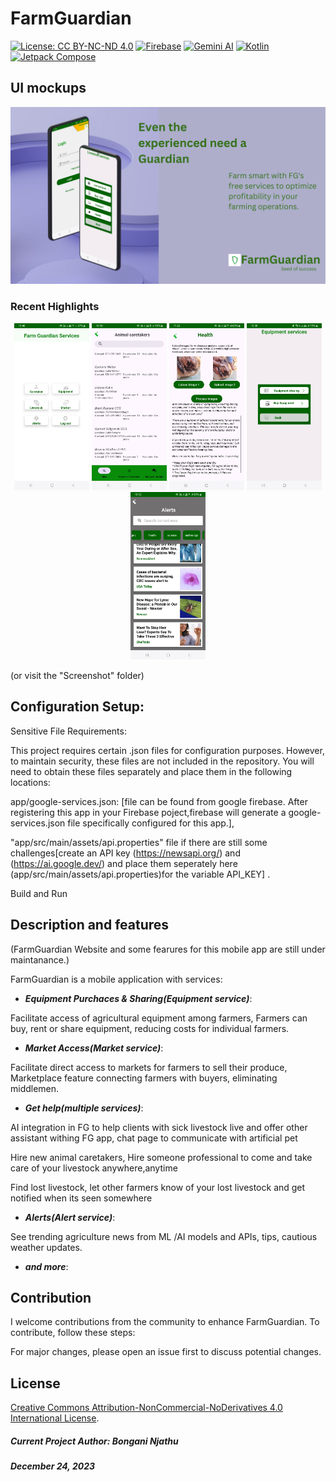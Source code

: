  # FarmGuardian
[![License: CC BY-NC-ND 4.0](https://img.shields.io/badge/License-CC%20BY--NC--ND%204.0-lightgrey.svg?style=for-the-badge&labelColor=lightgrey)](https://creativecommons.org/licenses/by-nc-nd/4.0/)
[![Firebase](https://img.shields.io/badge/Firebase-FFCA28.svg?style=for-the-badge&logo=firebase&logoColor=black&labelColor=FFCA28)](https://firebase.google.com/)
[![Gemini AI](https://img.shields.io/badge/Gemini%20AI-000000.svg?style=for-the-badge&logo=gemini&logoColor=white&labelColor=000000)](https://example.com/gemini-ai/)
[![Kotlin](https://img.shields.io/badge/Kotlin-0095D5.svg?style=for-the-badge&logo=kotlin&logoColor=white&labelColor=0095D5)](https://kotlinlang.org/)
[![Jetpack Compose](https://img.shields.io/badge/Jetpack%20Compose-00557e.svg?style=for-the-badge&logo=android&logoColor=white&labelColor=00557e)](https://developer.android.com/jetpack/compose)




## UI mockups

<img src="images/screenshots/FG.png" alt="App serviices,Home" width="820">

### Recent Highlights

<p align="center">

 <img src="images/screenshots/Screenshot_20240329_154609.jpg" alt="App serviices,Home" width="120">
<img src="images/screenshots/Screenshot_20240329_165057.jpg" alt="App serviices,Home" width="120">
<img src="images/screenshots/Screenshot_20240401_172210.jpg" alt="Registration" width="120">
<img src="images/screenshots/Screenshot_20240317_153631.jpg" alt="Equipment services" width="120">
<img src="images/screenshots/Screenshot_20240401_180231.jpg" alt="Become Animal caretaker" width="120">

(or visit the "Screenshot" folder)

## Configuration Setup:

Sensitive File Requirements:

This project requires certain .json files for configuration purposes. However, to maintain security, these files are not included in the repository. You will need to obtain these files separately and place them in the following locations:

app/google-services.json: [file can be found from google firebase. After registering this app in your Firebase poject,firebase will generate a google-services.json file specifically configured for this app.],

"app/src/main/assets/api.properties" file if there are still some challenges[create an API key (https://newsapi.org/) and (https://ai.google.dev/) and place them seperately here (app/src/main/assets/api.properties)for the variable API_KEY] .

Build and Run

## Description and features

(FarmGuardian Website and some fearures for this mobile app are still under maintanance.)

FarmGuardian is a mobile application with services:

- **_Equipment Purchaces & Sharing(Equipment service)_**:

Facilitate access of agricultural equipment among farmers, Farmers can buy, rent or share equipment, reducing costs for individual farmers.

- **_Market Access(Market service)_**:

Facilitate direct access to markets for farmers to sell their produce, Marketplace feature connecting farmers with buyers, eliminating middlemen.

- **_Get help(multiple services)_**:

 AI integration in FG to help clients with sick livestock live and offer other assistant withing FG app, chat page to communicate with artificial pet

 Hire new animal caretakers, Hire someone professional to come and take care of your livestock anywhere,anytime

 Find lost livestock, let other farmers know of your lost livestock and get notified when its seen somewhere

- **_Alerts(Alert service)_**:

See trending agriculture news from ML /AI models and APIs, tips, cautious weather updates.

- **_and more_**:



## Contribution

I welcome contributions from the community to enhance FarmGuardian. To contribute, follow these steps:

For major changes, please open an issue first to discuss potential changes.

## License

[Creative Commons Attribution-NonCommercial-NoDerivatives 4.0 International License](LICENSE.md).


##### Current Project Author: Bongani Njathu

##### December 24, 2023

